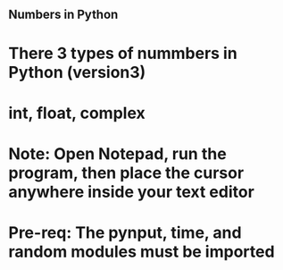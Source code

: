 Numbers in Python
-----------------
# There 3 types of nummbers in Python (version3)
# int, float, complex
# Note: Open Notepad, run the program, then place the cursor anywhere inside your text editor
# Pre-req: The pynput, time, and random modules must be imported 
